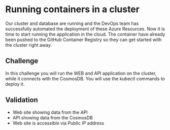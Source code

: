 # Running containers in a cluster
Our cluster and database are running and the DevOps team has successfully automated the deployment of these Azure Resources. Now it is time to start running the application in the cloud. The container have already been pushed to the GitHub Container Registry so they can get started with the cluster right away.

## Challenge
In this challenge you will run the WEB and API application on the cluster, while it connects with the CosmosDB. You will use the kubectl commands to deploy it.

## Validation
* Web site showing data from the API
* API showing data from the CosmosDB
* Web site is accessible via Public IP address
